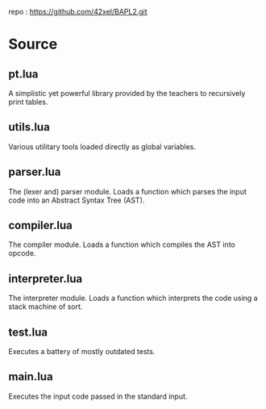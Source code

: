repo :
https://github.com/42xel/BAPL2.git

# Source

## pt.lua
A simplistic yet powerful library provided by the teachers to recursively print tables.

## utils.lua
Various utilitary tools loaded directly as global variables.

## parser.lua
The (lexer and) parser module.
Loads a function which parses the input code into an Abstract Syntax Tree (AST).

## compiler.lua
The compiler module.
Loads a function which compiles the AST into opcode.

## interpreter.lua
The interpreter module.
Loads a function which interprets the code using a stack machine of sort.

## test.lua
Executes a battery of mostly outdated tests.

## main.lua
Executes the input code passed in the standard input.
